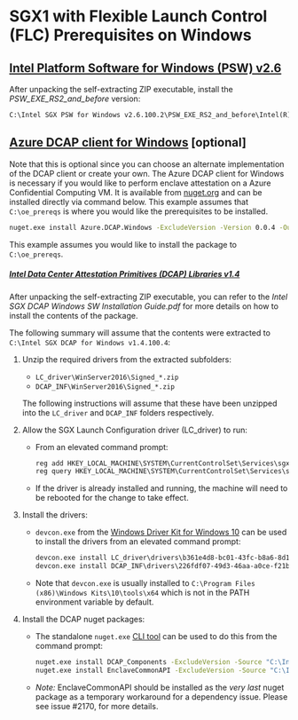 # SGX1 with Flexible Launch Control (FLC) Prerequisites on Windows

## [Intel Platform Software for Windows (PSW) v2.6](http://registrationcenter-download.intel.com/akdlm/irc_nas/16115/Intel%20SGX%20PSW%20for%20Windows%20v2.6.100.2.exe)

After unpacking the self-extracting ZIP executable, install the *PSW_EXE_RS2_and_before* version:
```cmd
C:\Intel SGX PSW for Windows v2.6.100.2\PSW_EXE_RS2_and_before\Intel(R)_SGX_Windows_x64_PSW_2.6.100.2.exe"
```

## [Azure DCAP client for Windows](https://github.com/Microsoft/Azure-DCAP-Client/tree/master/src/Windows) [optional]

Note that this is optional since you can choose an alternate implementation of the DCAP client or create your own.
The Azure DCAP client for Windows is necessary if you would like to perform enclave attestation on a Azure Confidential Computing VM. It is available from [nuget.org](https://www.nuget.org/packages/Azure.DCAP.Windows/) and can be installed directly via command below.
This example assumes that `C:\oe_prereqs` is where you would like the prerequisites to be installed.

```cmd
nuget.exe install Azure.DCAP.Windows -ExcludeVersion -Version 0.0.4 -OutputDirectory C:\oe_prereqs
```
This example assumes you would like to install the package to `C:\oe_prereqs`.

##### [Intel Data Center Attestation Primitives (DCAP) Libraries v1.4](http://registrationcenter-download.intel.com/akdlm/irc_nas/16014/Intel%20SGX%20DCAP%20for%20Windows%20v1.4.100.4.exe)
After unpacking the self-extracting ZIP executable, you can refer to the *Intel SGX DCAP Windows SW Installation Guide.pdf*
for more details on how to install the contents of the package.

The following summary will assume that the contents were extracted to `C:\Intel SGX DCAP for Windows v1.4.100.4`:

1. Unzip the required drivers from the extracted subfolders:
    - `LC_driver\WinServer2016\Signed_*.zip`
    - `DCAP_INF\WinServer2016\Signed_*.zip`

   The following instructions will assume that these have been unzipped into the `LC_driver` and `DCAP_INF` folders respectively.

2. Allow the SGX Launch Configuration driver (LC_driver) to run:
    - From an elevated command prompt:
      ```cmd
      reg add HKEY_LOCAL_MACHINE\SYSTEM\CurrentControlSet\Services\sgx_lc_msr\Parameters /v "SGX_Launch_Config_Optin" /t REG_DWORD /d 1
      reg query HKEY_LOCAL_MACHINE\SYSTEM\CurrentControlSet\Services\sgx_lc_msr\Parameters /v "SGX_Launch_Config_Optin"
      ```
    - If the driver is already installed and running, the machine will need to be rebooted for the change to take effect.

3. Install the drivers:
    - `devcon.exe` from the [Windows Driver Kit for Windows 10](https://go.microsoft.com/fwlink/?linkid=2026156)
      can be used to install the drivers from an elevated command prompt:
      ```cmd
      devcon.exe install LC_driver\drivers\b361e4d8-bc01-43fc-b8a6-8d101e659ed1\sgx_base_dev.inf root\SgxLCDevice
      devcon.exe install DCAP_INF\drivers\226fdf07-49d3-46aa-a0ce-f21b6d4a05cf\sgx_dcap_dev.inf root\SgxLCDevice_DCAP
      ```
    - Note that `devcon.exe` is usually installed to `C:\Program Files (x86)\Windows Kits\10\tools\x64` which is not in the PATH environment variable by default.
4. Install the DCAP nuget packages:
    - The standalone `nuget.exe` [CLI tool](https://dist.nuget.org/win-x86-commandline/latest/nuget.exe) can be used to do this from the command prompt:
      ```cmd
      nuget.exe install DCAP_Components -ExcludeVersion -Source "C:\Intel SGX DCAP for Windows v1.4.100.4\nuget" -OutputDirectory c:\oe_prereqs
      nuget.exe install EnclaveCommonAPI -ExcludeVersion -Source "C:\Intel SGX DCAP for Windows v1.4.100.4\nuget" -OutputDirectory c:\oe_prereqs
      ```
    - *Note:* EnclaveCommonAPI should be installed as the *very last* nuget package as a temporary workaround for a dependency issue. Please see issue #2170, for more details.
